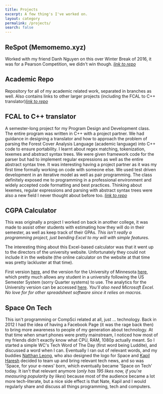 ```yaml
---
title: Projects
excerpt: A few thing's I've worked on.
layout: category
permalink: /projects/
search: false
---
```


## ReSpot (Memomemo.xyz)
Worked with my friend Danh Nguyen on this over Winter Break of 2016, it was for a Pearson Competition, we didn't win though. [*link to repo*](https://github.com/dahnny012/respot)


## Academic Repo
Repository for all of my academic related work, separated in branches as well. Also contains links to other larger projects (including the FCAL to C++ translator)[*link to repo*](https://github.com/leewc/apollo-academia-umn)


## FCAL to C++ translator

A semester-long project for my Program Design and Development class. The entire program was written in C++ with a project partner. We had guidance in designing a translator and how to approach the problem of parsing the Forest Cover Analysis Language (academic language) into C++ code to ensure portability. I learnt about regex matching, tokenization, lexemes and abstract syntax trees. We were given framework code for the parser but had to implement regular expressions as well as the entire abstract syntax tree. It was interesting having a project partner as it was my first time formally working on code with someone else. We used test driven development in an iterative model as well as pair programming. The class definitely exposed me to programming in a professional environment and widely accepted code formatting and best practices. Thinking about lexemes, regular expressions and parsing with abstract syntax trees were also a new field I never thought about before too.
[*link to repo*](https://github.com/leewc/fcal-cpp-translator)

## CGPA Calculator

This was originally a project I worked on back in another college, it was made to assist other students with estimating how they will do in their semester, as well as keep track of their GPAs. *This isn't really a programming project, just bending Excel to my will with simple features.*

The interesting thing about this Excel-based calculator was that it went up to the directors of the university website. Unfortunately they could not include it in the website (the online calculator on the website at that time was pretty lackluster at that time). 

First version [here](https://www.box.com/s/80cb6f49db252ac20273), and the version for the University of Minnesota [here](https://goo.gl/m67cXl), which pretty much allows any student in a university following the US Semester System (sorry Quarter systems) to use. The analytics for the University version can be accessed [here](https://goo.gl/#analytics/goo.gl/m67cXl/all_time). *You'll also need Microsoft Excel. No love for for other spreadsheet software since it relies on macros.*

##  Space On Tech

This isn't programming or CompSci related at all, just ... technology. Back in 2012 I had the idea of having a Facebook Page (it was the rage back then) to bring more awareness to people of my generation about technology. At that time when smart phones were pretty mainstream, I noticed how most of my friends didn't exactly know what CPU, RAM, 1080p actually meant. So I started a simple WC's Tech Word of The Day (first word being Luddite), and discussed a word when I can. Eventually I ran out of relevant words, and my buddies [Natthan Leong](http://contraultra.me), who also designed the logo for Space and [Kapil Haresh](https://www.twitter.com/kapilharesh) decided to team up and bring relevant tech news, and so was 'Space, for your e-news' born, which eventually became 'Space on Tech' today. It isn't that relevant anymore (*only has 195 likes now, if you're measuring popularity by likes*) because most of the audience became a lot more tech-literate, but a nice side effect is that Nate, Kapil and I would regularly share and discuss all things programming, tech and computers.
